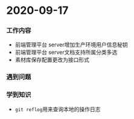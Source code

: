 # 2020-09-17

### 工作内容

+ 前端管理平台 server增加生产环境用户信息秘钥
+ 前端管理平台 server文档支持所属分类多选
+ 素材库保存配置更改为接口形式

### 遇到问题

### 学到知识

+ `git reflog`用来查询本地的操作日志

